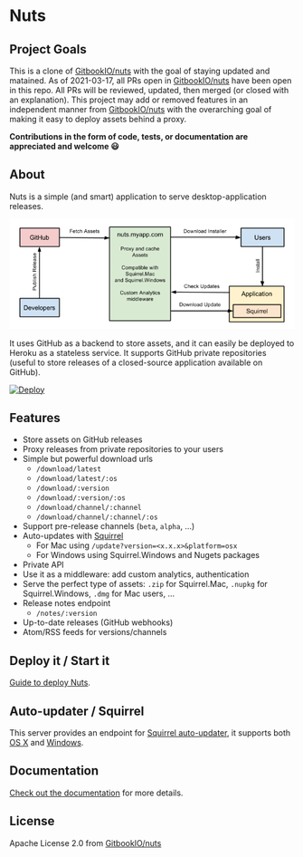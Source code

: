 # Nuts

## Project Goals
This is a clone of [GitbookIO/nuts](https://github.com/GitbookIO/nuts) with the goal of staying updated and matained. As of 2021-03-17, all PRs open in [GitbookIO/nuts](https://github.com/GitbookIO/nuts) have been open in this repo. All PRs will be reviewed, updated, then merged (or closed with an explanation). This project may add or removed features in an independent manner from [GitbookIO/nuts](https://github.com/GitbookIO/nuts) with the overarching goal of making it easy to deploy assets behind a proxy.

**Contributions in the form of code, tests, or documentation are appreciated and welcome 😃**

## About

Nuts is a simple (and smart) application to serve desktop-application releases.

![Schema](./docs/schema.png)

It uses GitHub as a backend to store assets, and it can easily be deployed to Heroku as a stateless service. It supports GitHub private repositories (useful to store releases of a closed-source application available on GitHub).

[![Deploy](https://www.herokucdn.com/deploy/button.png)](https://heroku.com/deploy)

## Features

- Store assets on GitHub releases
- Proxy releases from private repositories to your users
- Simple but powerful download urls
    - `/download/latest`
    - `/download/latest/:os`
    - `/download/:version`
    - `/download/:version/:os`
    - `/download/channel/:channel`
    - `/download/channel/:channel/:os`
- Support pre-release channels (`beta`, `alpha`, ...)
- Auto-updates with [Squirrel](https://github.com/Squirrel)
    - For Mac using `/update?version=<x.x.x>&platform=osx`
    - For Windows using Squirrel.Windows and Nugets packages
- Private API
- Use it as a middleware: add custom analytics, authentication
- Serve the perfect type of assets: `.zip` for Squirrel.Mac, `.nupkg` for Squirrel.Windows, `.dmg` for Mac users, ...
- Release notes endpoint
    - `/notes/:version`
- Up-to-date releases (GitHub webhooks)
- Atom/RSS feeds for versions/channels

## Deploy it / Start it

[Guide to deploy Nuts](https://biw.github.io/nuts/deploy).



## Auto-updater / Squirrel

This server provides an endpoint for [Squirrel auto-updater](https://github.com/atom/electron/blob/master/docs/api/auto-updater.md), it supports both [OS X](https://biw.github.io/nuts/update-osx) and [Windows](https://biw.github.io/nuts/update-windows).

## Documentation

[Check out the documentation](https://biw.github.io/nuts/) for more details.

## License
Apache License 2.0 from [GitbookIO/nuts](https://github.com/GitbookIO/nuts/blob/master/LICENSE)
